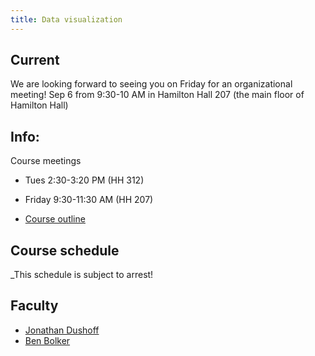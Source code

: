 ```yaml
---
title: Data visualization
---
```


## Current

We are looking forward to seeing you on Friday for an organizational meeting!  Sep 6 from 9:30-10 AM in Hamilton Hall 207 (the main floor of Hamilton Hall)

## Info:

Course meetings
- Tues 2:30-3:20 PM (HH 312)
- Friday 9:30-11:30 AM (HH 207)

-  [Course outline](outline.html)

## Course schedule

_This schedule is subject to arrest!

## Faculty

-   [Jonathan Dushoff](http://www.biology.mcmaster.ca/dushoff/)
-   [Ben Bolker](http://www.math.mcmaster.ca/~bolker/)

